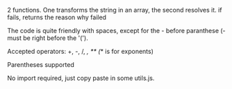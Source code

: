 2 functions. One transforms the string in an array, the second resolves it. if fails, returns the reason why failed

The code is quite friendly with spaces, except for the - before paranthese (- must be right before the '(').

Accepted operators: +, -, /, *, ** (** is for exponents)

Parentheses supported

No import required, just copy paste in some utils.js. 
